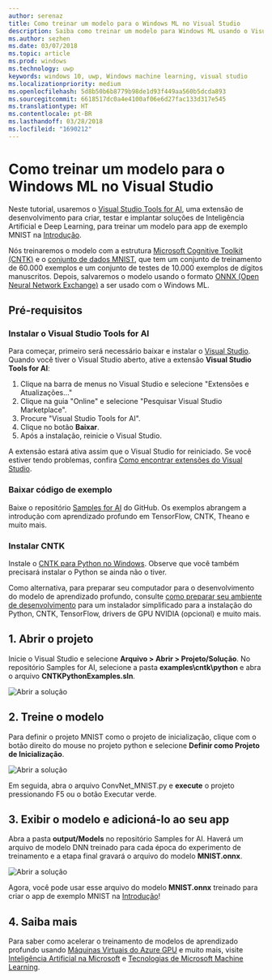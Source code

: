 ```yaml
---
author: serenaz
title: Como treinar um modelo para o Windows ML no Visual Studio
description: Saiba como treinar um modelo para Windows ML usando o Visual Studio Tools for AI com este tutorial passo a passo.
ms.author: sezhen
ms.date: 03/07/2018
ms.topic: article
ms.prod: windows
ms.technology: uwp
keywords: windows 10, uwp, Windows machine learning, visual studio
ms.localizationpriority: medium
ms.openlocfilehash: 5d8b50b6b8779b98de1d93f449aa560b5dcda893
ms.sourcegitcommit: 6618517dc0a4e4100af06e6d27fac133d317e545
ms.translationtype: HT
ms.contentlocale: pt-BR
ms.lasthandoff: 03/28/2018
ms.locfileid: "1690212"
---
```

# <a name="how-to-train-a-model-for-windows-ml-in-visual-studio"></a>Como treinar um modelo para o Windows ML no Visual Studio
Neste tutorial, usaremos o [Visual Studio Tools for AI](http://aka.ms/vstoolsforai), uma extensão de desenvolvimento para criar, testar e implantar soluções de Inteligência Artificial e Deep Learning, para treinar um modelo para app de exemplo MNIST na [Introdução](get-started.md).

Nós treinaremos o modelo com a estrutura [Microsoft Cognitive Toolkit (CNTK)](http://www.microsoft.com/en-us/cognitive-toolkit) e o [conjunto de dados MNIST](http://yann.lecun.com/exdb/mnist/), que tem um conjunto de treinamento de 60.000 exemplos e um conjunto de testes de 10.000 exemplos de dígitos manuscritos. Depois, salvaremos o modelo usando o formato [ONNX (Open Neural Network Exchange)](https://onnx.ai/) a ser usado com o Windows ML. 

## <a name="prerequisites"></a>Pré-requisitos
### <a name="install-visual-studio-tools-for-ai"></a>Instalar o Visual Studio Tools for AI
Para começar, primeiro será necessário baixar e instalar o [Visual Studio](https://www.visualstudio.com/downloads/). Quando você tiver o Visual Studio aberto, ative a extensão **Visual Studio Tools for AI**:

1. Clique na barra de menus no Visual Studio e selecione "Extensões e Atualizações..."
2. Clique na guia "Online" e selecione "Pesquisar Visual Studio Marketplace".
3. Procure "Visual Studio Tools for AI". 
3. Clique no botão **Baixar**. 
4. Após a instalação, reinicie o Visual Studio. 

A extensão estará ativa assim que o Visual Studio for reiniciado. Se você estiver tendo problemas, confira [Como encontrar extensões do Visual Studio](hhttps://docs.microsoft.com/visualstudio/ide/finding-and-using-visual-studio-extensions).

### <a name="download-sample-code"></a>Baixar código de exemplo
Baixe o repositório [Samples for AI](https://github.com/Microsoft/samples-for-ai) do GitHub. Os exemplos abrangem a introdução com aprendizado profundo em TensorFlow, CNTK, Theano e muito mais.

### <a name="install-cntk"></a>Instalar CNTK
Instale o [CNTK para Python no Windows](https://docs.microsoft.com/en-us/cognitive-toolkit/setup-windows-python?tabs=cntkpy24). Observe que você também precisará instalar o Python se ainda não o tiver.

Como alternativa, para preparar seu computador para o desenvolvimento do modelo de aprendizado profundo, consulte [como preparar seu ambiente de desenvolvimento](https://github.com/Microsoft/samples-for-ai/blob/master/README.md) para um instalador simplificado para a instalação do Python, CNTK, TensorFlow, drivers de GPU NVIDIA (opcional) e muito mais.

## <a name="1-open-project"></a>1. Abrir o projeto

Inicie o Visual Studio e selecione **Arquivo > Abrir > Projeto/Solução**. No repositório Samples for AI, selecione a pasta **examples\cntk\python** e abra o arquivo **CNTKPythonExamples.sln**.

![Abrir a solução](images/open-solution.png)

## <a name="2-train-the-model"></a>2. Treine o modelo

Para definir o projeto MNIST como o projeto de inicialização, clique com o botão direito do mouse no projeto python e selecione **Definir como Projeto de Inicialização**.

![Abrir a solução](images/mnist-startup.png)

Em seguida, abra o arquivo ConvNet_MNIST.py e **execute** o projeto pressionando F5 ou o botão Executar verde.

## <a name="3-view-the-model-and-add-it-to-your-app"></a>3. Exibir o modelo e adicioná-lo ao seu app

Abra a pasta **output/Models** no repositório Samples for AI. Haverá um arquivo de modelo DNN treinado para cada época do experimento de treinamento e a etapa final gravará o arquivo do modelo **MNIST.onnx**. 

![Abrir a solução](images/onnx-model-output.png)

Agora, você pode usar esse arquivo do modelo **MNIST.onnx** treinado para criar o app de exemplo MNIST na [Introdução](get-started.md)! 

## <a name="4-learn-more"></a>4. Saiba mais
Para saber como acelerar o treinamento de modelos de aprendizado profundo usando [Máquinas Virtuais do Azure GPU](https://docs.microsoft.com/en-us/visualstudio/ai/tensorflow-vm) e muito mais, visite [Inteligência Artificial na Microsoft](https://www.microsoft.com/ai) e [Tecnologias de Microsoft Machine Learning](https://docs.microsoft.com/en-us/azure/machine-learning/#More-Microsoft-Machine-Learning-Technologies).